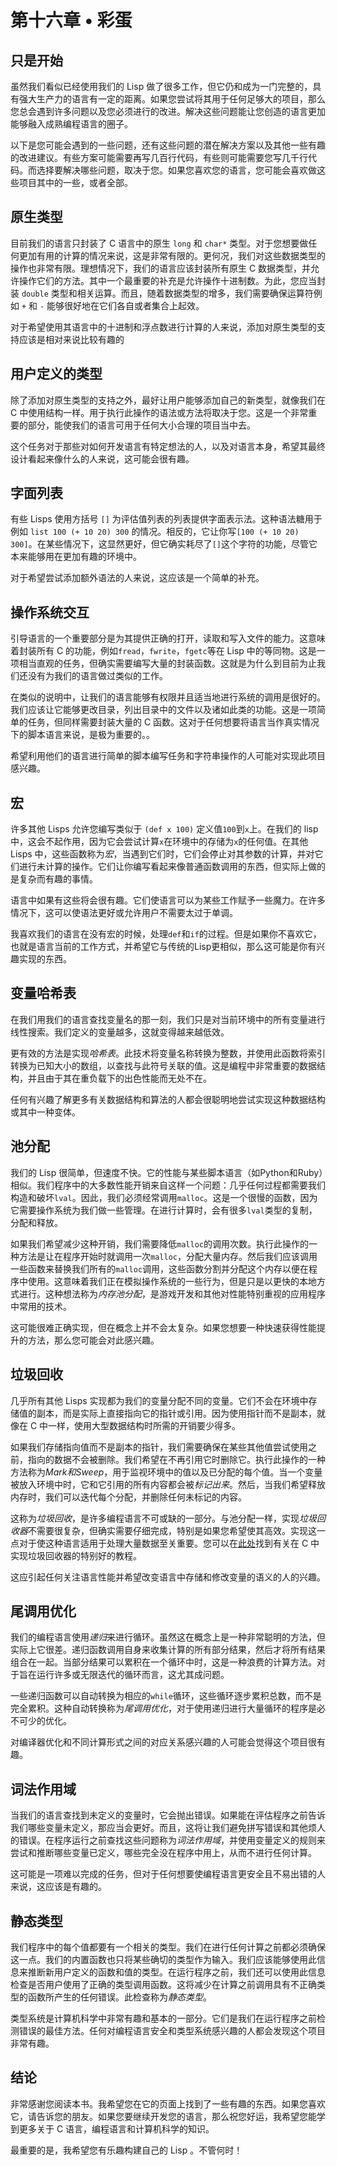 # 第十六章 • 彩蛋

## 只是开始

虽然我们看似已经使用我们的 Lisp 做了很多工作，但它仍和成为一门完整的，具有强大生产力的语言有一定的距离。如果您尝试将其用于任何足够大的项目，那么您总会遇到许多问题以及您必须进行的改进。解决这些问题能让您创造的语言更加能够融入成熟编程语言的圈子。

以下是您可能会遇到的一些问题，还有这些问题的潜在解决方案以及其他一些有趣的改进建议。有些方案可能需要再写几百行代码，有些则可能需要您写几千行代码。而选择要解决哪些问题，取决于您。如果您喜欢您的语言，您可能会喜欢做这些项目其中的一些，或者全部。

## 原生类型

目前我们的语言只封装了 C 语言中的原生  `long` 和 `char*` 类型。对于您想要做任何更加有用的计算的情况来说，这是非常有限的。更何况，我们对这些数据类型的操作也非常有限。理想情况下，我们的语言应该封装所有原生 C 数据类型，并允许操作它们的方法。其中一个最重要的补充是允许操作十进制数。为此，您应当封装 `double` 类型和相关运算。而且，随着数据类型的增多，我们需要确保运算符例如 `+` 和 `-` 能够很好地在它们各自或者集合上起效。

对于希望使用其语言中的十进制和浮点数进行计算的人来说，添加对原生类型的支持应该是相对来说比较有趣的

## 用户定义的类型

除了添加对原生类型的支持之外，最好让用户能够添加自己的新类型，就像我们在 C 中使用结构一样。用于执行此操作的语法或方法将取决于您。这是一个非常重要的部分，能使我们的语言可用于任何大小合理的项目当中去。

这个任务对于那些对如何开发语言有特定想法的人，以及对语言本身，希望其最终设计看起来像什么的人来说，这可能会很有趣。

## 字面列表

有些 Lisps 使用方括号 `[]` 为评估值列表的列表提供字面表示法。这种语法糖用于例如 `list 100 (+ 10 20) 300` 的情况。相反的，它让你写`[100 (+ 10 20) 300]`。在某些情况下，这显然更好，但它确实耗尽了`[]`这个字符的功能，尽管它本来能够用在更加有趣的环境中。

对于希望尝试添加额外语法的人来说，这应该是一个简单的补充。

## 操作系统交互

引导语言的一个重要部分是为其提供正确的打开，读取和写入文件的能力。这意味着封装所有 C 的功能，例如`fread`，`fwrite`，`fgetc`等在 Lisp 中的等同物。这是一项相当直观的任务，但确实需要编写大量的封装函数。这就是为什么到目前为止我们还没有为我们的语言做过类似的工作。

在类似的说明中，让我们的语言能够有权限并且适当地进行系统的调用是很好的。我们应该让它能够更改目录，列出目录中的文件以及诸如此类的功能。这是一项简单的任务，但同样需要封装大量的 C 函数。这对于任何想要将语言当作真实情况下的脚本语言来说，是极为重要的。。

希望利用他们的语言进行简单的脚本编写任务和字符串操作的人可能对实现此项目感兴趣。

## 宏

许多其他 Lisps 允许您编写类似于 `(def x 100)` 定义值`100`到`x`上。在我们的 lisp 中，这会不起作用，因为它会尝试计算`x`在环境中的存储为`x`的任何值。在其他 Lisps 中，这些函数称为*宏*，当遇到它们时，它们会停止对其参数的计算，并对它们进行未计算的操作。它们让你编写看起来像普通函数调用的东西，但实际上做的是复杂而有趣的事情。

语言中如果有这些将会很有趣。它们使语言可以为某些工作赋予一些魔力。在许多情况下，这可以使语法更好或允许用户不需要太过于单调。

我喜欢我们的语言在没有宏的时候，处理`def`和`if`的过程。但是如果你不喜欢它，也就是语言当前的工作方式，并希望它与传统的Lisp更相似，那么这可能是你有兴趣实现的东西。

## 变量哈希表

在我们用我们的语言查找变量名的那一刻，我们只是对当前环境中的所有变量进行线性搜索。我们定义的变量越多，这就变得越来越低效。

更有效的方法是实现*哈希表*。此技术将变量名称转换为整数，并使用此函数将索引转换为已知大小的数组，以查找与此符号关联的值。这是编程中非常重要的数据结构，并且由于其在重负载下的出色性能而无处不在。

任何有兴趣了解更多有关数据结构和算法的人都会很聪明地尝试实现这种数据结构或其中一种变体。

## 池分配

我们的 Lisp 很简单，但速度不快。它的性能与某些脚本语言（如Python和Ruby）相似。我们程序中的大多数性能开销来自这样一个问题：几乎任何过程都需要我们构造和破坏`lval`。因此，我们必须经常调用`malloc`。这是一个很慢的函数，因为它需要操作系统为我们做一些管理。在进行计算时，会有很多`lval`类型的复制，分配和释放。

如果我们希望减少这种开销，我们需要降低`malloc`的调用次数。执行此操作的一种方法是让在程序开始时就调用一次`malloc`，分配大量内存。然后我们应该调用一些函数来替换我们所有的`malloc`调用，这些函数分割并分配这个内存以便在程序中使用。这意味着我们正在模拟操作系统的一些行为，但是只是以更快的本地方式进行。这种想法称为*内存池分配*，是游戏开发和其他对性能特别重视的应用程序中常用的技术。

这可能很难正确实现，但在概念上并不会太复杂。如果您想要一种快速获得性能提升的方法，那么您可能会对此感兴趣。

## 垃圾回收

几乎所有其他 Lisps 实现都为我们的变量分配不同的变量。它们不会在环境中存储值的副本，而是实际上直接指向它的指针或引用。因为使用指针而不是副本，就像在 C 中一样，使用大型数据结构时所需的开销要少得多。

如果我们存储指向值而不是副本的指针，我们需要确保在某些其他值尝试使用之前，指向的数据不会被删除。我们希望在不再引用它时删除它。执行此操作的一种方法称为*Mark和Sweep*，用于监视环境中的值以及已分配的每个值。当一个变量被放入环境中时，它和它引用的所有内容都会被*标记出来*。然后，当我们希望释放内存时，我们可以迭代每个分配，并删除任何未标记的内容。

这称为*垃圾回收*，是许多编程语言不可或缺的一部分。与池分配一样，实现*垃圾回收器*不需要很复杂，但确实需要仔细完成，特别是如果您希望使其高效。实现这一点对于使这种语言适用于处理大量数据至关重要。您可以在[此处](http://journal.stuffwithstuff.com/2013/12/08/babys-first-garbage-collector/)找到有关在 C 中实现垃圾回收器的特别好的教程。

这应引起任何关注语言性能并希望改变语言中存储和修改变量的语义的人的兴趣。

## 尾调用优化

我们的编程语言使用*递归*来进行循环。虽然这在概念上是一种非常聪明的方法，但实际上它很差。递归函数调用自身来收集计算的所有部分结果，然后才将所有结果组合在一起。当部分结果可以累积在一个循环中时，这是一种浪费的计算方法。对于旨在运行许多或无限迭代的循环而言，这尤其成问题。

一些递归函数可以自动转换为相应的`while`循环，这些循环逐步累积总数，而不是完全累积。这种自动转换称为*尾调用优化*，对于使用递归进行大量循环的程序是必不可少的优化。

对编译器优化和不同计算形式之间的对应关系感兴趣的人可能会觉得这个项目很有趣。

## 词法作用域

当我们的语言查找到未定义的变量时，它会抛出错误。如果能在评估程序之前告诉我们哪些变量未定义，那应当会更好。而且，这将让我们避免拼写错误和其他烦人的错误。在程序运行之前查找这些问题称为*词法作用域*，并使用变量定义的规则来尝试和推断哪些变量已定义，哪些完全没在程序中用上，从而不进行任何计算。

这可能是一项难以完成的任务，但对于任何想要使编程语言更安全且不易出错的人来说，这应该是有趣的。

## 静态类型

我们程序中的每个值都要有一个相关的类型。我们在进行任何计算之前都必须确保这一点。我们的内置函数也只将某些确切的类型作为输入。我们应该能够使用此信息来推断新用户定义的函数和值的类型。在运行程序之前，我们还可以使用此信息检查是否用户使用了正确的类型调用函数。这将减少在计算之前调用具有不正确类型的函数所产生的任何错误。此检查称为*静态类型*。

类型系统是计算机科学中非常有趣和基本的一部分。它们是我们在运行程序之前检测错误的最佳方法。任何对编程语言安全和类型系统感兴趣的人都会发现这个项目非常有趣。

## 结论

非常感谢您阅读本书。我希望您在它的页面上找到了一些有趣的东西。如果您喜欢它，请告诉您的朋友。如果您要继续开发您的语言，那么祝您好运，我希望您能学到更多关于 C 语言，编程语言和计算机科学的知识。

最重要的是，我希望您有乐趣构建自己的 Lisp 。不管何时！